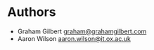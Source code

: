 # Authors
  * Graham Gilbert <graham@grahamgilbert.com>
  * Aaron Wilson <aaron.wilson@it.ox.ac.uk>
